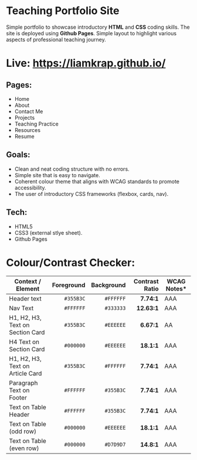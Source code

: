# Teaching Portfolio Site
Simple portfolio to showcase introductory **HTML** and **CSS** coding skills. The site is deployed using **Github Pages**.
Simple layout to highlight various aspects of professional teaching journey.

# Live: https://liamkrap.github.io/

## Pages:
- Home
- About
- Contact Me
- Projects
- Teaching Practice
- Resources
- Resume

## Goals:
- Clean and neat coding structure with no errors.
- Simple site that is easy to navigate.
- Coherent colour theme that aligns with WCAG standards to promote accessibility.
- The user of introductory CSS frameworks (flexbox, cards, nav).

## Tech:
- HTML5
- CSS3 (external stlye sheet).
- Github Pages

# Colour/Contrast Checker:
| Context / Element                  | Foreground | Background | Contrast Ratio | WCAG Notes* |
|-----------------------------------|-----------:|-----------:|---------------:|-------------|
| Header text                         | `#355B3C`  | `#FFFFFF`  | **7.74:1**    | AAA |
| Nav Text                            | `#FFFFFF`  | `#333333`  | **12.63:1**   | AAA |
| H1, H2, H3, Text on Section Card    | `#355B3C`  | `#EEEEEE`  | **6.67:1**    | AA  |
| H4 Text on Section Card             | `#000000`  | `#EEEEEE`  | **18.1:1**    | AAA |
| H1, H2, H3, Text on Article Card    | `#355B3C`  | `#FFFFFF`  | **7.74:1**    | AAA |
| Paragraph Text on Footer            | `#FFFFFF`  | `#355B3C`  | **7.74:1**    | AAA |
| Text on Table Header                | `#FFFFFF`  | `#355B3C`  | **7.74:1**    | AAA |
| Text on Table (odd row)             | `#000000`  | `#EEEEEE`  | **18.1:1**    | AAA |
| Text on Table (even row)            | `#000000`  | `#D7D9D7`  | **14.8:1**    | AAA |


